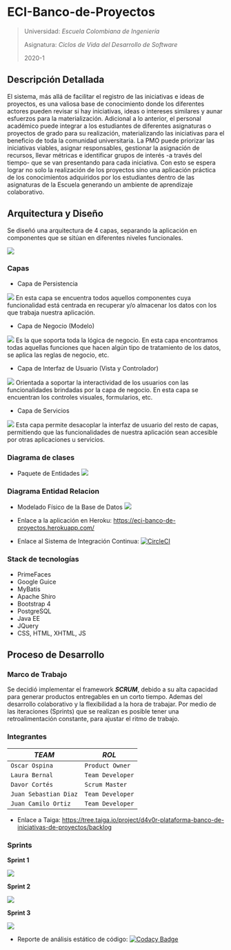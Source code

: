 # ECI-Banco-de-Proyectos


> Universidad: _Escuela Colombiana de Ingeniería_
>
> Asignatura:  _Ciclos de Vida del Desarrollo de Software_
>
> 2020-1

## Descripción Detallada

El sistema, más allá de facilitar el registro de las iniciativas e ideas de proyectos, es una valiosa base de conocimiento donde los diferentes actores pueden revisar si hay iniciativas, ideas o intereses similares y aunar esfuerzos para la materialización. Adicional a lo anterior, el personal académico puede integrar a los estudiantes de diferentes asignaturas o proyectos de grado para su realización, materializando las iniciativas para el beneficio de toda la comunidad universitaria. La PMO puede priorizar las iniciativas viables, asignar responsables, gestionar la asignación de recursos, llevar métricas e identificar grupos de interés -a través del tiempo- que se van presentando para cada iniciativa. Con esto se espera lograr no solo la realización de los proyectos sino una aplicación práctica de los conocimientos adquiridos por los estudiantes dentro de las asignaturas de la Escuela generando un ambiente de aprendizaje colaborativo.


## Arquitectura y Diseño
Se diseñó una arquitectura de 4 capas, separando la aplicación en componentes que se sitúan en diferentes niveles funcionales.

![](paquetes.png)

### Capas
- Capa de Persistencia


![](persistencia.PNG)
En esta capa se encuentra todos aquellos componentes cuya funcionalidad está centrada en recuperar y/o almacenar los datos con los que trabaja nuestra aplicación.

- Capa de Negocio (Modelo)


![](DClases.png)
Es la que soporta toda la lógica de negocio. En esta capa encontramos todas aquellas funciones que hacen algún tipo de tratamiento de los datos, se aplica las reglas de negocio, etc.


- Capa de Interfaz de Usuario (Vista y Controlador)


![](vista.PNG)
Orientada a soportar la interactividad de los usuarios con las funcionalidades brindadas por la capa de negocio. En esta capa se encuentran los controles visuales, formularios, etc.


- Capa de Servicios


![](servicios.PNG)
Esta capa permite desacoplar la interfaz de usuario del resto de capas, permitiendo que las funcionalidades de nuestra aplicación sean accesible por otras aplicaciones u servicios.


### Diagrama de clases
  + Paquete de Entidades
    ![](DClases.png)
    

### Diagrama Entidad Relacion
  + Modelado Físico de la Base de Datos
  ![](ER.png)
  
 - Enlace a la aplicación en Heroku: 
 https://eci-banco-de-proyectos.herokuapp.com/
 
 - Enlace al Sistema de Integración Continua: 
 [![CircleCI](https://circleci.com/gh/KubrikDevs/ECI-Banco-de-Proyectos.svg?style=svg)](https://circleci.com/gh/KubrikDevs/ECI-Banco-de-Proyectos)
 
### Stack de tecnologías
- PrimeFaces
- Google Guice
- MyBatis
- Apache Shiro
- Bootstrap 4
- PostgreSQL
- Java EE
- JQuery
- CSS, HTML, XHTML, JS 



## Proceso de Desarrollo 

### Marco de Trabajo

Se decidió implementar el framework ***SCRUM***, debido a su alta capacidad para generar productos entregables en un corto tiempo. Ademas del desarrollo colaborativo y la flexibilidad a la hora de trabajar. Por medio de las iteraciones (Sprints) que se realizan es posible tener una retroalimentación constante, para ajustar el ritmo de trabajo. 

### Integrantes

|   *TEAM*                      |        *ROL*                |
|-------------------------------|-----------------------------|
|`Oscar Ospina`                 |`Product Owner`              |
|`Laura Bernal`                 |`Team Developer`             |
|`Davor Cortés`                 |`Scrum Master`               |
|`Juan Sebastian Diaz`          |`Team Developer`             |
|`Juan Camilo Ortiz`            |`Team Developer`             |

- Enlace a Taiga:  https://tree.taiga.io/project/d4v0r-plataforma-banco-de-iniciativas-de-proyectos/backlog

### Sprints
__Sprint 1__


![](Sprint1.jpeg)

__Sprint 2__


![](Sprint2.jpeg)

__Sprint 3__


![](Sprint3.jpeg)


- Reporte de análisis estático de código: [![Codacy Badge](https://app.codacy.com/project/badge/Grade/330bf988ba4642d0a5577bfcd0ac0f67)](https://www.codacy.com/gh/KubrikDevs/ECI-Banco-de-Proyectos?utm_source=github.com&amp;utm_medium=referral&amp;utm_content=KubrikDevs/ECI-Banco-de-Proyectos&amp;utm_campaign=Badge_Grade)





